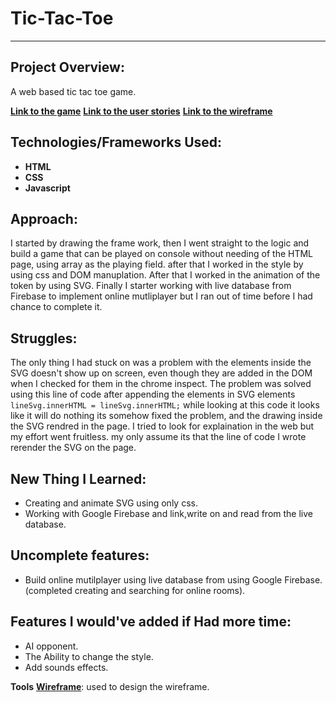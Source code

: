 # Tic-Tac-Toe
---
## Project Overview:

A web based tic tac toe game. 

**[Link to the game](https://hazimalblowi.github.io/Tic-Tac-Toe/)**
**[Link to the user stories](https://github.com/HazimAlblowi/project-1-prompt#user-stori)**
**[Link to the wireframe](/images/wireframe.png)**

## Technologies/Frameworks Used:
- **HTML**
- **CSS**
- **Javascript**

## Approach:
I started by drawing the frame work, then I went straight to the logic and build a game that can be played on console without needing of the HTML page, using  array as the playing field. after that I worked in the style by using css and DOM manuplation. After that I worked in the animation of the token by using SVG. Finally I starter working with live database from Firebase to implement  online mutliplayer but I ran out of time before I had chance to complete it.

## Struggles:
The only thing I had stuck on was a problem with the elements inside the SVG doesn't show up on screen, even though they are added in the DOM when I checked for them in the chrome inspect.
The problem was solved using this line of code after appending the elements in SVG elements
`lineSvg.innerHTML = lineSvg.innerHTML;`
while looking at this code it looks like it will do nothing its somehow fixed the problem, and the drawing inside the SVG rendred in the page.
I tried to look for explaination in the web but my effort went fruitless.
my only assume its that the line of code I wrote rerender the SVG on the page.

## New Thing I Learned:
- Creating and animate SVG using only css.
- Working with Google Firebase and link,write on and read from the live database.

## Uncomplete features:
- Build online mutilplayer using live database from using Google Firebase. (completed creating and searching for online rooms).

## Features I would've added if Had more time:
- AI opponent.
- The Ability to change the style.
- Add sounds effects.

**Tools**
**[Wireframe](https://wireframe.cc/)**: used to design the wireframe.



